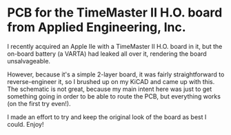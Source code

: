 # PCB for the TimeMaster II H.O. board from Applied Engineering, Inc.

I recently acquired an Apple IIe with a TimeMaster II H.O. board in it, but the on-board battery (a VARTA) had leaked all over it, rendering the board unsalvageable.

However, because it's a simple 2-layer board, it was fairly straightforward to reverse-engineer it, so I brushed up on my KiCAD and came up with this. The schematic is not great, because my main intent here was just to get something going in order to be able to route the PCB, but everything works (on the first try even!).

I made an effort to try and keep the original look of the board as best I could. Enjoy!
